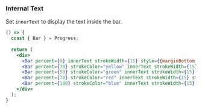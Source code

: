 <demo>

### Internal Text

Set `innerText` to display the text inside the bar.

```jsx live
() => {
  const { Bar } = Progress;
  
  return (
    <div>
      <Bar percent={0} innerText strokeWidth={15} style={{marginBottom: 10}}/>
      <Bar percent={30} strokeColor="yellow" innerText strokeWidth={15} style={{marginBottom: 10}}/>
      <Bar percent={50} strokeColor="green" innerText strokeWidth={15} style={{marginBottom: 10}}/>
      <Bar percent={70} strokeColor="red" innerText strokeWidth={15} style={{marginBottom: 10}}/>
      <Bar percent={100} strokeColor="blue" innerText strokeWidth={15} style={{marginBottom: 10}}/>
    </div>
  );
}
```

</demo>

